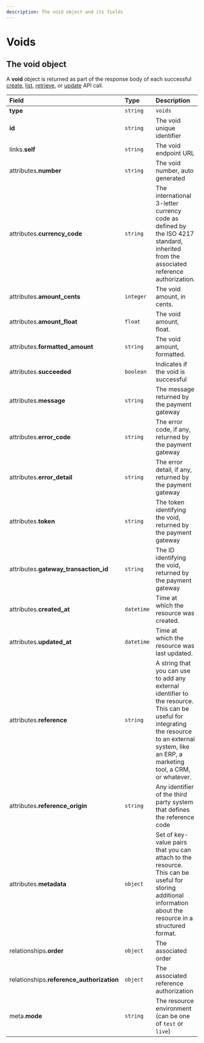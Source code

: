 ```yaml
---
description: The void object and its fields
---
```


# Voids

## The void object

A **void** object is returned as part of the response body of each successful [create](https://docs.commercelayer.io/api/resources/voids/create_void), [list](https://docs.commercelayer.io/api/resources/voids/list_voids), [retrieve](https://docs.commercelayer.io/api/resources/voids/retrieve_void), or [update](https://docs.commercelayer.io/api/resources/voids/update_void) API call.

| Field | Type | Description |
| :--- | :--- | :--- |
| **type** | `string` | `voids` |
| **id** | `string` | The void unique identifier |
| links.**self** | `string` | The void endpoint URL |
| attributes.**number** | `string` | The void number, auto generated |
| attributes.**currency\_code** | `string` | The international 3-letter currency code as defined by the ISO 4217 standard, inherited from the associated reference authorization. |
| attributes.**amount\_cents** | `integer` | The void amount, in cents. |
| attributes.**amount\_float** | `float` | The void amount, float. |
| attributes.**formatted\_amount** | `string` | The void amount, formatted. |
| attributes.**succeeded** | `boolean` | Indicates if the void is successful |
| attributes.**message** | `string` | The message returned by the payment gateway |
| attributes.**error\_code** | `string` | The error code, if any, returned by the payment gateway |
| attributes.**error\_detail** | `string` | The error detail, if any, returned by the payment gateway |
| attributes.**token** | `string` | The token identifying the void, returned by the payment gateway |
| attributes.**gateway\_transaction\_id** | `string` | The ID identifying the void, returned by the payment gateway |
| attributes.**created\_at** | `datetime` | Time at which the resource was created. |
| attributes.**updated\_at** | `datetime` | Time at which the resource was last updated. |
| attributes.**reference** | `string` | A string that you can use to add any external identifier to the resource. This can be useful for integrating the resource to an external system, like an ERP, a marketing tool, a CRM, or whatever. |
| attributes.**reference\_origin** | `string` | Any identifier of the third party system that defines the reference code |
| attributes.**metadata** | `object` | Set of key-value pairs that you can attach to the resource. This can be useful for storing additional information about the resource in a structured format. |
| relationships.**order** | `object` | The associated order |
| relationships.**reference\_authorization** | `object` | The associated reference authorization |
| meta.**mode** | `string` | The resource environment \(can be one of `test` or `live`\) |

